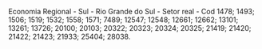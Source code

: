 Economia Regional - Sul - Rio Grande do Sul - Setor real - Cod 1478; 1493; 1506; 1519; 1532; 1558; 1571; 7489; 12547; 12548; 12661; 12662; 13101; 13261; 13726; 20100; 20103; 20322; 20323; 20324; 20325; 21419; 21420; 21422; 21423; 21933; 25404; 28038.